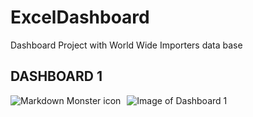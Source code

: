 # ExcelDashboard
Dashboard Project with World Wide Importers data base

## DASHBOARD 1 

<img src="https://github.com/NelsonGL/ExcelDashboard/tree/master/images/Dashboard1.jpg"
     alt="Markdown Monster icon"
     style="float: left; margin-right: 10px;" />
![Image of Dashboard 1](https://github.com/NelsonGL/ExcelDashboard/tree/master/images/Dashboard1.jpg)
